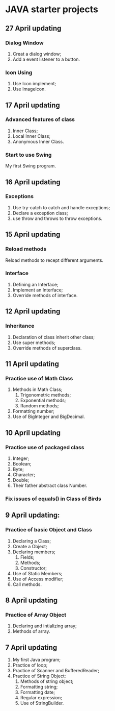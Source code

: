 # JAVA starter projects

## 27 April updating

### Dialog Window

1. Creat a dialog window;
1. Add a event listener to a button.

### Icon Using

1. Use Icon implement;
1. Use ImageIcon.

## 17 April updating

### Advanced features of class

1. Inner Class;
1. Local Inner Class;
1. Anonymous Inner Class.

### Start to use Swing

My first Swing program.

## 16 April updating

### Exceptions

1. Use try-catch to catch and handle exceptions;
1. Declare a exception class;
1. use throw and throws to throw exceptions.

## 15 April updating

### Reload methods

Reload methods to recept different arguments.

### Interface

1. Defining an Interface;
1. Implement an Interface;
1. Override methods of interface.

## 12 April updating

### Inheritance

1. Declaration of class inherit other class;
1. Use super methods;
1. Override methods of superclass.

## 11 April updating

### Practice use of Math Class

1. Methods in Math Class;
    1. Trigonometric methods;
    1. Exponential methods;
    1. Random methods;
1. Formatting number;
1. Use of BigInteger and BigDecimal.

## 10 April updating

### Practice use of packaged class

1. Integer;
1. Boolean;
1. Byte;
1. Character;
1. Double;
1. Their father abstract class Number.

### Fix issues of equals() in Class of Birds

## 9 April updating:

### Practice of basic Object and Class

1. Declaring a Class;
1. Create a Object;
1. Declaring members;
    1. Fields;
    1. Methods;
    1. Constructor;
1. Use of Static Members;
1. Use of Access modifier;
1. Call methods.

## 8 April updating

### Practice of Array Object

1. Declaring and intializing array;
1. Methods of array.

## 7 April updating

1. My first Java program;
1. Practice of loop;
1. Practice of Scanner and BufferedReader;
1. Practice of String Object:
    1. Methods of string object;
    1. Formatting string;
    1. Formatting date;
    1. Regular expression;
    1. Use of StringBuilder.

